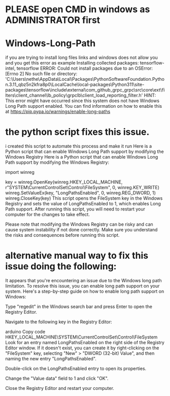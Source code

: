 # PLEASE open CMD in windows as ADMINISTRATOR first

# Windows-Long-Path
if you are trying to install long files links and windows does not allow you and you get this error as example 
Installing collected packages: tensorflow-intel, tensorflow
ERROR: Could not install packages due to an OSError: [Errno 2] No such file or directory: 'C:\\Users\\nethe\\AppData\\Local\\Packages\\PythonSoftwareFoundation.Python.3.11_qbz5n2kfra8p0\\LocalCache\\local-packages\\Python311\\site-packages\\tensorflow\\include\\external\\com_github_grpc_grpc\\src\\core\\ext\\filters\\client_channel\\lb_policy\\grpclb\\client_load_reporting_filter.h'
HINT: This error might have occurred since this system does not have Windows Long Path support enabled. You can find information on how to enable this at https://pip.pypa.io/warnings/enable-long-paths
# the python script fixes this issue.
i created this script to automate this process and make it run 
Here is a Python script that can enable Windows Long Path support by modifying the Windows Registry
Here is a Python script that can enable Windows Long Path support by modifying the Windows Registry:

import winreg

key = winreg.OpenKey(winreg.HKEY_LOCAL_MACHINE, r"SYSTEM\\CurrentControlSet\\Control\\FileSystem", 0, winreg.KEY_WRITE)
winreg.SetValueEx(key, "LongPathsEnabled", 0, winreg.REG_DWORD, 1)
winreg.CloseKey(key)
This script opens the FileSystem key in the Windows Registry and sets the value of LongPathsEnabled to 1, which enables Long Path support. After running this script, you will need to restart your computer for the changes to take effect.

Please note that modifying the Windows Registry can be risky and can cause system instability if not done correctly. Make sure you understand the risks and consequences before running this script.
# alternative manual way to fix this issue doing the following:
It appears that you're encountering an issue due to the Windows long path limitation. To resolve this issue, you can enable long path support on your system. Here's a step-by-step guide on how to enable long path support on Windows:

Type "regedit" in the Windows search bar and press Enter to open the Registry Editor.

Navigate to the following key in the Registry Editor:

arduino
Copy code
HKEY_LOCAL_MACHINE\SYSTEM\CurrentControlSet\Control\FileSystem
Look for an entry named LongPathsEnabled on the right side of the Registry Editor window. If it doesn't exist, you can create it by right-clicking on the "FileSystem" key, selecting "New" > "DWORD (32-bit) Value", and then naming the new entry "LongPathsEnabled".

Double-click on the LongPathsEnabled entry to open its properties.

Change the "Value data" field to 1 and click "OK".

Close the Registry Editor and restart your computer.



